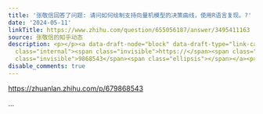 ```yaml
---
title: '张敬信回答了问题: 请问如何绘制支持向量机模型的决策曲线，使用R语言复现。?'
date: '2024-05-11'
linkTitle: https://www.zhihu.com/question/655056187/answer/3495411163
source: 张敬信的知乎动态
description: <p></p><a data-draft-node="block" data-draft-type="link-card" href="https://zhuanlan.zhihu.com/p/679868543"
  class="internal"><span class="invisible">https://</span><span class="visible">zhuanlan.zhihu.com/p/67</span><span
  class="invisible">9868543</span><span class="ellipsis"></span></a><p></p> ...
disable_comments: true
---
```

<p></p><a data-draft-node="block" data-draft-type="link-card" href="https://zhuanlan.zhihu.com/p/679868543" class="internal"><span class="invisible">https://</span><span class="visible">zhuanlan.zhihu.com/p/67</span><span class="invisible">9868543</span><span class="ellipsis"></span></a><p></p> ...